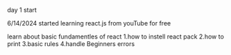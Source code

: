 day 1 start 

6/14/2024
started learning react.js from youTube for free 

learn about basic fundamentles of react 
1.how to instell react pack
2.how to print 
3.basic rules
4.handle Beginners errors